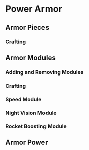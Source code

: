 # Power Armor
## Armor Pieces
### Crafting

## Armor Modules
### Adding and Removing Modules
### Crafting
### Speed Module
### Night Vision Module
### Rocket Boosting Module

## Armor Power
